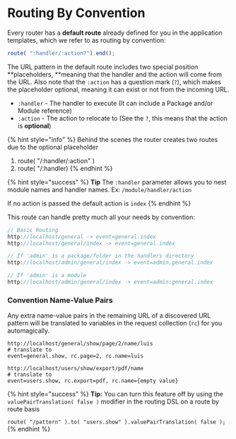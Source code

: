 # Routing By Convention

Every router has a **default route** already defined for you in the application templates, which we refer to as routing by convention:

```javascript
route( ":handler/:action?").end();
```

The URL pattern in the default route includes two special position **placeholders, **meaning that the handler and the action will come from the URL. Also note that the `:action` has a question mark \(`?`\), which makes the placeholder optional, meaning it can exist or not from the incoming URL.

* `:handler` - The handler to execute \(It can include a Package and/or Module reference\)
* `:action` - The action to relocate to \(See the `?`, this means that the action is **optional**\)

{% hint style="info" %}
Behind the scenes the router creates two routes due to the optional placeholder

1. route\( "/:handler/:action" \)
2. route\( "/:handler\)
{% endhint %}

{% hint style="success" %}
**Tip** The `:handler` parameter allows you to nest module names and handler names. Ex: `/module/handler/action`

If no action is passed the default action is `index`
{% endhint %}

This route can handle pretty much all your needs by convention:

```javascript
// Basic Routing
http://localhost/general -> event=general.index
http://localhost/general/index -> event=general.index

// If 'admin' is a package/folder in the handlers directory
http://localhost/admin/general/index -> event=admin.general.index 

// If 'admin' is a module
http://localhost/admin/general/index -> event=admin:general.index
```

### Convention Name-Value Pairs

Any extra name-value pairs in the remaining URL of a discovered URL pattern will be translated to variables in the request collection \(`rc`\) for you automagically. 

```text
http://localhost/general/show/page/2/name/luis
# translate to
event=general.show, rc.page=2, rc.name=luis

http://localhost/users/show/export/pdf/name
# translate to
event=users.show, rc.export=pdf, rc.name={empty value}
```

{% hint style="success" %}
**Tip:** You can turn this feature off by using the `valuePairTranslation( false )` modifier in the routing DSL on a route by route basis

`route( "/pattern" ).to( "users.show" ).valuePairTranslation( false );`
{% endhint %}



